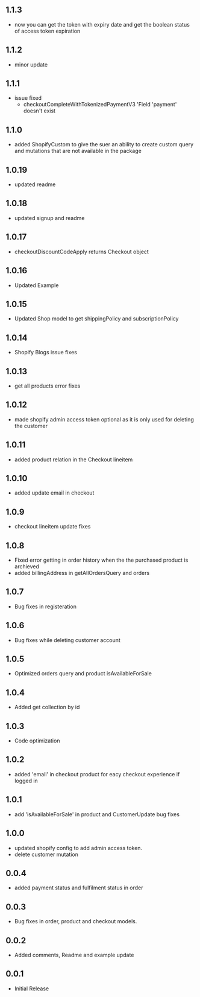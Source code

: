 ## 1.1.3

* now you can get the token with expiry date and get the boolean status of access token expiration

## 1.1.2

* minor update

## 1.1.1

* issue fixed
  - checkoutCompleteWithTokenizedPaymentV3 'Field 'payment' doesn't exist 
  
## 1.1.0

* added ShopifyCustom to give the suer an ability to create custom query and mutations that are not available in the package 

## 1.0.19

* updated readme 

## 1.0.18

* updated signup and readme 

## 1.0.17

* checkoutDiscountCodeApply returns Checkout object

## 1.0.16

* Updated Example

## 1.0.15

* Updated Shop model to get shippingPolicy and subscriptionPolicy

## 1.0.14

* Shopify Blogs issue fixes

## 1.0.13

* get all products error fixes

## 1.0.12

* made shopify admin access token optional as it is only used for deleting the customer

## 1.0.11

* added product relation in the Checkout lineitem

## 1.0.10

* added update email in checkout

## 1.0.9

* checkout lineitem update fixes

## 1.0.8

* Fixed error getting in order history when the the purchased product is archieved
* added billingAddress in getAllOrdersQuery and orders 

## 1.0.7

* Bug fixes in registeration

## 1.0.6

* Bug fixes while deleting customer account

## 1.0.5

* Optimized orders query and product isAvailableForSale

## 1.0.4

* Added get collection by id

## 1.0.3

* Code optimization

## 1.0.2

* added 'email' in checkout product for eacy checkout experience if logged in

## 1.0.1

* add 'isAvailableForSale' in product and CustomerUpdate bug fixes

## 1.0.0

* updated shopify config to add admin access token. 
* delete customer mutation 

## 0.0.4

* added payment status and fulfilment status in order  

## 0.0.3

* Bug fixes in order, product and checkout models. 

## 0.0.2

* Added comments, Readme and example update

## 0.0.1

* Initial Release
